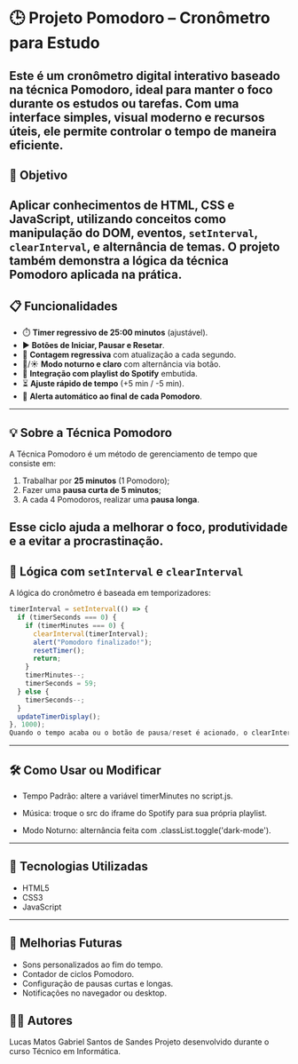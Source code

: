 # 🕒 Projeto Pomodoro – Cronômetro para Estudo

Este é um cronômetro digital interativo baseado na técnica Pomodoro, ideal para manter o foco durante os estudos ou tarefas. Com uma interface simples, visual moderno e recursos úteis, ele permite controlar o tempo de maneira eficiente.
---

## 🎯 Objetivo

Aplicar conhecimentos de **HTML**, **CSS** e **JavaScript**, utilizando conceitos como **manipulação do DOM**, **eventos**, `setInterval`, `clearInterval`, e alternância de temas. O projeto também demonstra a lógica da técnica Pomodoro aplicada na prática.
---

## 📋 Funcionalidades

- ⏱️ **Timer regressivo de 25:00 minutos** (ajustável).
- ▶️ **Botões de Iniciar, Pausar e Resetar**.
- 🔁 **Contagem regressiva** com atualização a cada segundo.
- 🌙/☀️ **Modo noturno e claro** com alternância via botão.
- 🎵 **Integração com playlist do Spotify** embutida.
- ⏳ **Ajuste rápido de tempo** (+5 min / -5 min).
- 🔔 **Alerta automático ao final de cada Pomodoro**.
---

## 💡 Sobre a Técnica Pomodoro

A Técnica Pomodoro é um método de gerenciamento de tempo que consiste em:

1. Trabalhar por **25 minutos** (1 Pomodoro);
2. Fazer uma **pausa curta de 5 minutos**;
3. A cada 4 Pomodoros, realizar uma **pausa longa**.

Esse ciclo ajuda a melhorar o foco, produtividade e a evitar a procrastinação.
---

## 🧠 Lógica com `setInterval` e `clearInterval`

A lógica do cronômetro é baseada em temporizadores:

```javascript
timerInterval = setInterval(() => {
  if (timerSeconds === 0) {
    if (timerMinutes === 0) {
      clearInterval(timerInterval);
      alert("Pomodoro finalizado!");
      resetTimer();
      return;
    }
    timerMinutes--;
    timerSeconds = 59;
  } else {
    timerSeconds--;
  }
  updateTimerDisplay();
}, 1000);
Quando o tempo acaba ou o botão de pausa/reset é acionado, o clearInterval interrompe a execução.
```
---

## 🛠️ Como Usar ou Modificar
 - Tempo Padrão: altere a variável timerMinutes no script.js.

 - Música: troque o src do iframe do Spotify para sua própria playlist.

 - Modo Noturno: alternância feita com .classList.toggle('dark-mode').
---

 ## 📁 Tecnologias Utilizadas
 - HTML5
 - CSS3
 - JavaScript
---

 ## 🔧 Melhorias Futuras
 - Sons personalizados ao fim do tempo.
 - Contador de ciclos Pomodoro.
 - Configuração de pausas curtas e longas.
 - Notificações no navegador ou desktop.

 ## 👨‍💻 Autores
Lucas Matos
Gabriel Santos de Sandes
Projeto desenvolvido durante o curso Técnico em Informática.

